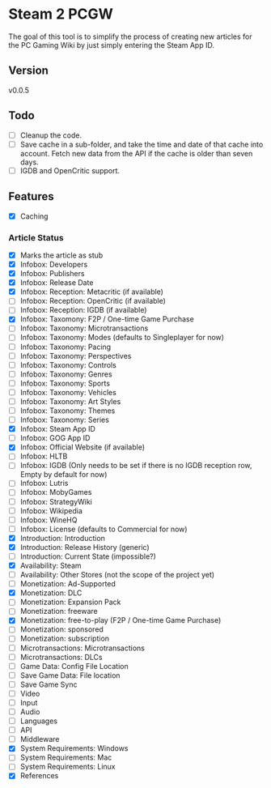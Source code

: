# Steam 2 PCGW

The goal of this tool is to simplify the process of creating new articles for the PC Gaming Wiki by just simply entering the Steam App ID.

## Version

v0.0.5

## Todo

- [ ] Cleanup the code.
- [ ] Save cache in a sub-folder, and take the time and date of that cache into account.  Fetch new data from the API if the cache is older than seven days.
- [ ] IGDB and OpenCritic support.

## Features

- [x] Caching

### Article Status

- [x] Marks the article as stub
- [x] Infobox: Developers
- [x] Infobox: Publishers
- [x] Infobox: Release Date
- [x] Infobox: Reception: Metacritic (if available)
- [ ] Infobox: Reception: OpenCritic (if available)
- [ ] Infobox: Reception: IGDB (if available)
- [x] Infobox: Taxomony: F2P / One-time Game Purchase
- [ ] Infobox: Taxonomy: Microtransactions
- [ ] Infobox: Taxonomy: Modes (defaults to Singleplayer for now)
- [ ] Infobox: Taxonomy: Pacing
- [ ] Infobox: Taxonomy: Perspectives
- [ ] Infobox: Taxonomy: Controls
- [ ] Infobox: Taxonomy: Genres
- [ ] Infobox: Taxonomy: Sports
- [ ] Infobox: Taxonomy: Vehicles
- [ ] Infobox: Taxonomy: Art Styles
- [ ] Infobox: Taxonomy: Themes
- [ ] Infobox: Taxonomy: Series
- [x] Infobox: Steam App ID
- [ ] Infobox: GOG App ID
- [x] Infobox: Official Website (if available)
- [ ] Infobox: HLTB
- [ ] Infobox: IGDB (Only needs to be set if there is no IGDB reception row, Empty by default for now)
- [ ] Infobox: Lutris
- [ ] Infobox: MobyGames
- [ ] Infobox: StrategyWiki
- [ ] Infobox: Wikipedia
- [ ] Infobox: WineHQ
- [ ] Infobox: License (defaults to Commercial for now)
- [x] Introduction: Introduction
- [x] Introduction: Release History (generic)
- [ ] Introduction: Current State (impossible?)
- [x] Availability: Steam
- [ ] Availability: Other Stores (not the scope of the project yet)
- [ ] Monetization: Ad-Supported
- [x] Monetization: DLC
- [ ] Monetization: Expansion Pack
- [ ] Monetization: freeware
- [x] Monetization: free-to-play (F2P / One-time Game Purchase)
- [ ] Monetization: sponsored
- [ ] Monetization: subscription
- [ ] Microtransactions: Microtransactions
- [ ] Microtransactions: DLCs
- [ ] Game Data: Config File Location
- [ ] Save Game Data: File location
- [ ] Save Game Sync
- [ ] Video
- [ ] Input
- [ ] Audio
- [ ] Languages
- [ ] API
- [ ] Middleware
- [x] System Requirements: Windows
- [ ] System Requirements: Mac
- [ ] System Requirements: Linux
- [x] References
